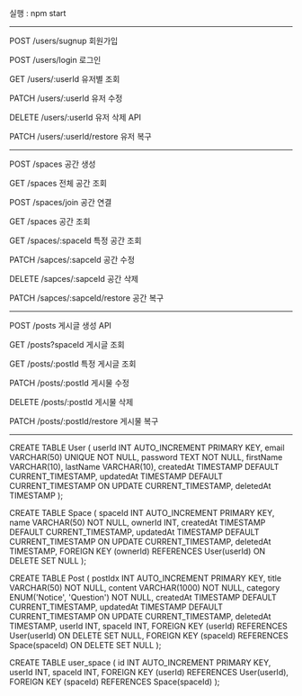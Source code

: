 
실행 : npm start

------------------------

POST /users/sugnup 회원가입

POST /users/login 로그인

GET /users/:userId 유저별 조회

PATCH	/users/:userId 유저 수정

DELETE	/users/:userId 유저 삭제 API

PATCH	/users/:userId/restore 유저 복구


------------------------

POST /spaces 공간 생성

GET	/spaces	전체 공간 조회

POST /spaces/join 공간 연결

GET  /spaces 공간 조회

GET	/spaces/:spaceId 특정 공간 조회

PATCH	/sapces/:sapceId 공간 수정

DELETE	/sapces/:sapceId 공간 삭제

PATCH	/sapces/:sapceId/restore 공간 복구



------------------------

POST	/posts	게시글 생성 API

GET	/posts?spaceId	게시글 조회

GET	/posts/:postId	특정 게시글 조회 

PATCH	/posts/:postId	게시물 수정 

DELETE	/posts/:postId	게시물 삭제 

PATCH	/posts/:postId/restore 게시물 복구

------------------------

CREATE TABLE User (
    userId INT AUTO_INCREMENT PRIMARY KEY,
    email VARCHAR(50) UNIQUE NOT NULL,
    password TEXT NOT NULL,
    firstName VARCHAR(10),
    lastName VARCHAR(10),
    createdAt TIMESTAMP DEFAULT CURRENT_TIMESTAMP,
    updatedAt TIMESTAMP DEFAULT CURRENT_TIMESTAMP ON UPDATE CURRENT_TIMESTAMP,
    deletedAt TIMESTAMP
);

CREATE TABLE Space (
    spaceId INT AUTO_INCREMENT PRIMARY KEY,
    name VARCHAR(50) NOT NULL,
    ownerId INT,
    createdAt TIMESTAMP DEFAULT CURRENT_TIMESTAMP,
    updatedAt TIMESTAMP DEFAULT CURRENT_TIMESTAMP ON UPDATE CURRENT_TIMESTAMP,
    deletedAt TIMESTAMP,
    FOREIGN KEY (ownerId) REFERENCES User(userId) ON DELETE SET NULL
);


CREATE TABLE Post (
    postIdx INT AUTO_INCREMENT PRIMARY KEY,
    title VARCHAR(50) NOT NULL,
    content VARCHAR(1000) NOT NULL,
    category ENUM('Notice', 'Question') NOT NULL,
    createdAt TIMESTAMP DEFAULT CURRENT_TIMESTAMP,
    updatedAt TIMESTAMP DEFAULT CURRENT_TIMESTAMP ON UPDATE CURRENT_TIMESTAMP,
    deletedAt TIMESTAMP,
    userId INT,
    spaceId INT,
    FOREIGN KEY (userId) REFERENCES User(userId) ON DELETE SET NULL,
    FOREIGN KEY (spaceId) REFERENCES Space(spaceId) ON DELETE SET NULL
);

CREATE TABLE user_space (
    id INT AUTO_INCREMENT PRIMARY KEY,
    userId INT,
    spaceId INT,
    FOREIGN KEY (userId) REFERENCES User(userId),
    FOREIGN KEY (spaceId) REFERENCES Space(spaceId)
);
